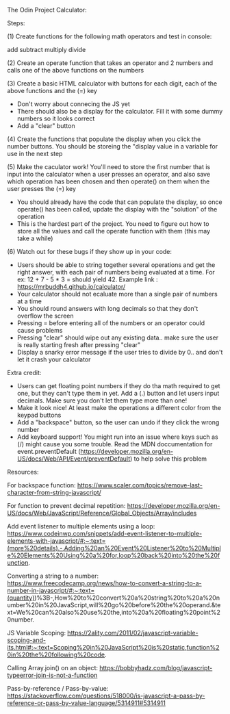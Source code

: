 The Odin Project
Calculator:

Steps: 

(1) Create functions for the following math operators and test in console:

add
subtract
multiply
divide

(2) Create an operate function that takes an operator and 2 numbers and calls one of the above functions on the numbers

(3) Create a basic HTML calculator with buttons for each digit, each of the above functions and the (=) key
- Don't worry about connecing the JS yet
- There should also be a display for the calculator. Fill it with some dummy numbers so it looks correct
- Add a "clear" button

(4) Create the functions that populate the display when you click the number buttons. You should be storeing the "display value in a variable for use in the next step

(5) Make the caculator work! You'll need to store the first number that is input into the calculator when a user presses an operator, and also save which operation has been chosen and then operate() on them when the user presses the (=) key
- You should already have the code that can populate the display, so once operate() has been called, update the display with the "solution" of the operation
- This is the hardest part of the project. You need to figure out how to store all the values and call the operate function with them (this may take a while)

(6) Watch out for these bugs if they show up in your code:
- Users should be able to string together several operations and get the right answer, with each pair of numbers being evaluated at a time. For ex: 12 + 7 - 5 * 3 = should yield 42. Example link : https://mrbuddh4.github.io/calculator/
- Your calculator should not ecaluate more than a single pair of numbers at a time 
- You should round answers with long decimals so that they don't overflow the screen
- Pressing = before entering all of the numbers or an operator could cause problems
- Pressing "clear" should wipe out any existing data.. make sure the user is really starting fresh after pressing "clear"
- Display a snarky error message if the user tries to divide by 0.. and don't let it crash your calculator

Extra credit:
- Users can get floating point numbers if they do tha math required to get one, but they can't type them in yet. Add a (.) button and let users input decimals. Make sure you don't let them type more than one!
- Make it look nice! At least make the operations a different color from the keypad buttons
- Add a "backspace" button, so the user can undo if they click the wrong number
- Add keyboard support! You might run into an issue where keys such as (/) might cause you some trouble. Read the MDN doccumentation for event.preventDefault (https://developer.mozilla.org/en-US/docs/Web/API/Event/preventDefault) to help solve this problem

Resources:

For backspace function:
https://www.scaler.com/topics/remove-last-character-from-string-javascript/

For function to prevent decimal repetition:
https://developer.mozilla.org/en-US/docs/Web/JavaScript/Reference/Global_Objects/Array/includes

Add event listener to multiple elements using a loop:
https://www.codeinwp.com/snippets/add-event-listener-to-multiple-elements-with-javascript/#:~:text=(more%20details).-,Adding%20an%20Event%20Listener%20to%20Multiple%20Elements%20Using%20a%20for,loop%20back%20into%20the%20function.

Converting a string to a number:
https://www.freecodecamp.org/news/how-to-convert-a-string-to-a-number-in-javascript/#:~:text=(quantity))%3B-,How%20to%20convert%20a%20string%20to%20a%20number%20in%20JavaScript,will%20go%20before%20the%20operand.&text=We%20can%20also%20use%20the,into%20a%20floating%20point%20number.

JS Variable Scoping:
https://2ality.com/2011/02/javascript-variable-scoping-and-its.html#:~:text=Scoping%20in%20JavaScript%20is%20static,function%20in%20the%20following%20code.

Calling Array.join() on an object:
https://bobbyhadz.com/blog/javascript-typeerror-join-is-not-a-function

Pass-by-reference / Pass-by-value: 
https://stackoverflow.com/questions/518000/is-javascript-a-pass-by-reference-or-pass-by-value-language/5314911#5314911

